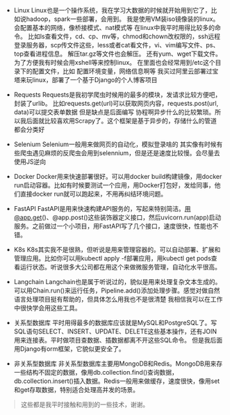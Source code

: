 - Linux
  Linux也是一个操作系统，我在学习大数据的时候就开始用到它了，比如说hadoop，spark一些部署，会用到。
  我是使用VM装iso镜像装的linux。会配置基本的网络，像桥接模式、nat模式等
  在linux中我平时用得比较多的命令。
  比如ls查看文件，cd、cp、mv等，chmod和chown改权限的，ssh远程登录服务器，scp传文件这些，less或者cat看文件，vi、vim编写文件、ps、top查看进程信息。
  解压tar.gz等文件也会解压。 还有yum、wget下载文件。   为了方便我有时候会用xshell等来控制linux。
  在里面也会经常用到/etc这个目录下的配置文件，比如 配置环境变量，网络信息啊等
  我买过阿里云部署过宝塔来玩linux，部署了一个基于Django的个人博客项目

- Requests
  Requests是我初学爬虫时候用的最多的模块，发请求比较方便吧，封装了urlib。
  比如requests.get(url)可以获取网页内容，requests.post(url, data)可以提交表单数据
  但是缺点是后面编写 协程啊异步什么的比较繁琐。所以我后面就比较喜欢用Scrapy了。这个框架是基于异步的，存储什么的管道都会分类好

- Selenium
  Selenium一般用来做网页的自动化，模拟登录啥的
  其实像有时候有些爬虫遇见麻烦的反爬虫会用到selennium，但是还是速度比较慢。会尽量去使用JS逆向

- Docker
  Docker用来快速部署很好。可以用docker build构建镜像，用docker run启动容器。比如有时候要测试一个应用，用Docker打包好，发给同事，他们直接docker run就可以跑起来，不用再纠结环境问题。

- FastAPI
  FastAPI是用来快速构建API服务的，写起来特别简洁。用@app.get()、@app.post()这些装饰器定义接口，然后uvicorn.run(app)启动服务。之前做过一个小项目，用FastAPI写了几个接口，速度很快，性能也不错。

- K8s
  K8s其实我不是很熟，但听说是用来管理容器的。可以自动部署、扩展和管理应用。比如你可以用kubectl apply -f部署应用，用kubectl get pods查看运行状态。听说很多大公司都在用这个来做微服务管理，自动化水平很高。

- Langchain
  Langchain也是属于听说过的，貌似是用来处理复杂文本生成的。可以用Chain.run()来运行任务，Pipeline.add()添加处理步骤。感觉对做自然语言处理项目挺有帮助的，但具体怎么用我也不是很清楚
  我相信我可以在工作中很快学会用这些工具。

- 关系型数据库
  平时用得最多的数据库应该就是MySQL和PostgreSQL了。写SQL语句SELECT、INSERT、UPDATE、DELETE这些基本操作，还有JOIN用来连接表。平时做项目查数据、插数据都离不开这些SQL命令。
  但是我后面用Django有orm框架，它貌似更安全了。

- 非关系型数据库
  非关系型数据库主要用MongoDB和Redis。MongoDB用来存一些结构不固定的数据，像用db.collection.find()查询数据，db.collection.insert()插入数据。Redis一般用来做缓存，速度很快，像用set和get存取数据，特别适合处理高并发的场景。

> 这些都是我平时接触和用到的一些技术，谢谢。